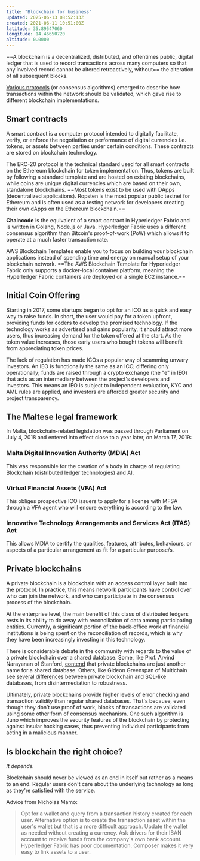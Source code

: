 ```yaml
---
title: "Blockchain for business"
updated: 2025-06-13 08:52:13Z
created: 2021-06-11 10:51:00Z
latitude: 35.89547060
longitude: 14.46650720
altitude: 0.0000
---
```


==A blockchain is a decentralized, distributed, and oftentimes public, digital ledger that is used to record transactions across many computers so that any involved record cannot be altered retroactively, without== the alteration of all subsequent blocks.

[Various protocols](https://cryptomaniaks.com/blockchain-protocols-list-explained) (or consensus algorithms) emerged to describe how transactions within the network should be validated, which gave rise to different blockchain implementations.

## Smart contracts

A smart contract is a computer protocol intended to digitally facilitate, verify, or enforce the negotiation or performance of digital currencies i.e. tokens, or assets between parties under certain conditions. These contracts are stored on blockchain technology.

The ERC-20 protocol is the technical standard used for all smart contracts on the Ethereum blockchain for token implementation. Thus, tokens are built by following a standard template and are hosted on existing blockchains, while coins are unique digital currencies which are based on their own, standalone blockchains. ==Most tokens exist to be used with DApps (decentralized applications). Ropsten is the most popular public testnet for Ethereum and is often used as a testing network for developers creating their own dApps on the Ethereum blockchain.==

**Chaincode** is the equivalent of a smart contract in Hyperledger Fabric and is written in Golang, Node.js or Java. Hyperledger Fabric uses a different consensus algorithm than Bitcoin's proof-of-work (PoW) which allows it to operate at a much faster transaction rate.

AWS Blockchain Templates enable you to focus on building your blockchain applications instead of spending time and energy on manual setup of your blockchain network. ==The AWS Blockchain Template for Hyperledger Fabric only supports a docker-local container platform, meaning the Hyperledger Fabric containers are deployed on a single EC2 instance.==

## Initial Coin Offering

Starting in 2017, some startups began to opt for an ICO as a quick and easy way to raise funds. In short, the user would pay for a token upfront, providing funds for coders to develop the promised technology. If the technology works as advertised and gains popularity, it should attract more users, thus increasing demand for the token offered at the start. As the token value increases, those early users who bought tokens will benefit from appreciating token prices.

The lack of regulation has made ICOs a popular way of scamming unwary investors. An IEO is functionally the same as an ICO, differing only operationally; funds are raised through a crypto exchange (the "e" in IEO) that acts as an intermediary between the project's developers and investors. This means an IEO is subject to independent evaluation, KYC and AML rules are applied, and investors are afforded greater security and project transparency.

## The Maltese legal framework

In Malta, blockchain-related legislation was passed through Parliament on July 4, 2018 and entered into effect close to a year later, on March 17, 2019:

### Malta Digital Innovation Authority (MDIA) Act

This was responsible for the creation of a body in charge of regulating Blockchain (distributed ledger technologies) and AI.

### Virtual Financial Assets (VFA) Act

This obliges prospective ICO issuers to apply for a license with MFSA through a VFA agent who will ensure everything is according to the law.

### Innovative Technology Arrangements and Services Act (ITAS) Act

This allows MDIA to certify the qualities, features, attributes, behaviours, or aspects of a particular arrangement as fit for a particular purpose/s.

## Private blockchains

A private blockchain is a blockchain with an access control layer built into the protocol. In practice, this means network participants have control over who can join the network, and who can participate in the consensus process of the blockchain.

At the enterprise level, the main benefit of this class of distributed ledgers rests in its ability to do away with reconciliation of data among participating entities. Currently, a significant portion of the back-office work at financial institutions is being spent on the reconciliation of records, which is why they have been increasingly investing in this technology.

There is considerable debate in the community with regards to the value of a private blockchain over a shared database. Some, like Prof. Arvind Narayanan of Stanford, [contend]() that private blockchains are just another name for a shared database. Others, like Gideon Greenspan of Multichain see [several differences]() between private blockchain and SQL-like databases, from disintermediation to robustness.

Ultimately, private blockchains provide higher levels of error checking and transaction validity than regular shared databases. That's because, even though they don’t use proof of work, blocks of transactions are validated using some other form of consensus mechanism. One such algorithm is Juno which improves the security features of the blockchain by protecting against insular hacking cases, thus preventing individual participants from acting in a malicious manner.

## Is blockchain the right choice?

_It depends._

Blockchain should never be viewed as an end in itself but rather as a means to an end. Regular users don't care about the underlying technology as long as they're satisfied with the service.

Advice from Nicholas Mamo:

> Opt for a wallet and query from a transaction history created for each user. Alternative option is to create the transaction asset within the user's wallet but that is a more difficult approach. Update the wallet as needed without creating a currency. Ask drivers for their IBAN account to receive funds from the company's own bank account. Hyperledger Fabric has poor documentation. Composer makes it very easy to link assets to a user.

